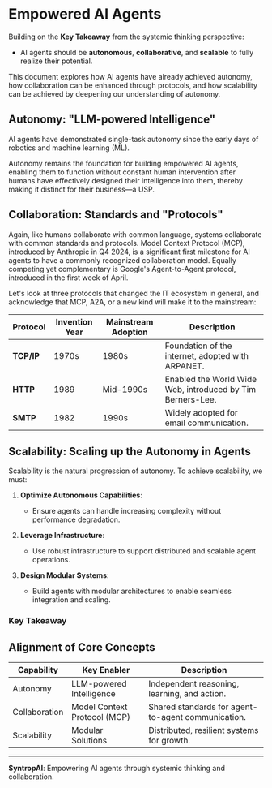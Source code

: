 # Empowered AI Agents

Building on the **Key Takeaway** from the systemic thinking perspective:
- AI agents should be **autonomous**, **collaborative**, and **scalable** to fully realize their potential.

This document explores how AI agents have already achieved autonomy, how collaboration can be enhanced through protocols, and how scalability can be achieved by deepening our understanding of autonomy.

## Autonomy: "LLM-powered Intelligence"

AI agents have demonstrated single-task autonomy since the early days of robotics and machine learning (ML).

Autonomy remains the foundation for building empowered AI agents, enabling them to function without constant human intervention after humans have effectively designed their intelligence into them, thereby making it distinct for their business—a USP.

## Collaboration: Standards and "Protocols"

Again, like humans collaborate with common language, systems collaborate with common standards and protocols. Model Context Protocol (MCP), introduced by Anthropic in Q4 2024, is a significant first milestone for AI agents to have a commonly recognized collaboration model. Equally competing yet complementary is Google's Agent-to-Agent protocol, introduced in the first week of April.

Let's look at three protocols that changed the IT ecosystem in general, and acknowledge that MCP, A2A, or a new kind will make it to the mainstream:

| Protocol          | Invention Year | Mainstream Adoption       | Description                                                                 |
|--------------------|----------------|---------------------------|-----------------------------------------------------------------------------|
| **TCP/IP**        | 1970s          | 1980s                     | Foundation of the internet, adopted with ARPANET.                          |
| **HTTP**          | 1989           | Mid-1990s                 | Enabled the World Wide Web, introduced by Tim Berners-Lee.                 |
| **SMTP**          | 1982           | 1990s                     | Widely adopted for email communication.                                    |

## Scalability: Scaling up the Autonomy in Agents

Scalability is the natural progression of autonomy. To achieve scalability, we must:
1. **Optimize Autonomous Capabilities**:
   - Ensure agents can handle increasing complexity without performance degradation.

2. **Leverage Infrastructure**:
   - Use robust infrastructure to support distributed and scalable agent operations.

3. **Design Modular Systems**:
   - Build agents with modular architectures to enable seamless integration and scaling.

### Key Takeaway

## Alignment of Core Concepts

| Capability   | Key Enabler                | Description                                  |
|--------------|-----------------------------|----------------------------------------------|
| Autonomy     | LLM-powered Intelligence    | Independent reasoning, learning, and action. |
| Collaboration| Model Context Protocol (MCP)| Shared standards for agent-to-agent communication. |
| Scalability  | Modular Solutions           | Distributed, resilient systems for growth.   |

---
**SyntropAI**: Empowering AI agents through systemic thinking and collaboration.
